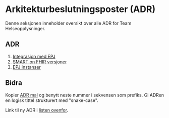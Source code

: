 # Arkitekturbeslutningsposter (ADR)

Denne seksjonen inneholder oversikt over alle ADR for Team Helseopplysninger.

## ADR

1. [Integrasjon med EPJ](./0001-integrasjon-med-epj.md)
2. [SMART on FHIR versjoner](./0002-smart-on-fhir-versjoner.md)
3. [EPJ instanser](./0003-epj-instanser.md)

## Bidra

Kopier [ADR mal](./0000-mal.md) og benytt neste nummer i sekvensen som prefiks. Gi ADRen en logisk tittel strukturert
med "snake-case".

Link til ny ADR i [listen ovenfor](#adr).